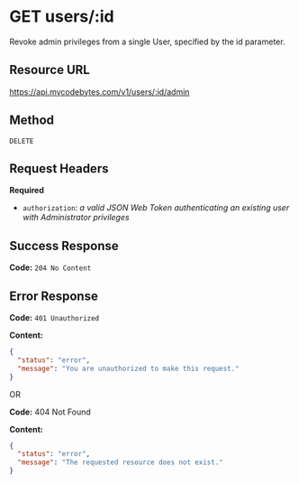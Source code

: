# GET users/:id

Revoke admin privileges from a single User, specified by the id parameter.

## Resource URL

<https://api.mycodebytes.com/v1/users/:id/admin>

## Method

`DELETE`

## Request Headers

**Required**

*   `authorization`: *a valid JSON Web Token authenticating an existing user with Administrator privileges*

## Success Response

**Code:** `204 No Content`

## Error Response

**Code:** `401 Unauthorized`

**Content:**

```json
{
  "status": "error",
  "message": "You are unauthorized to make this request."
}
```

OR

**Code:** 404 Not Found

**Content:**

```json
{
  "status": "error",
  "message": "The requested resource does not exist."
}
```
